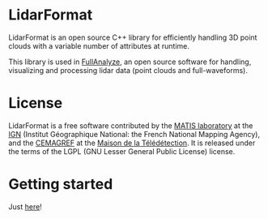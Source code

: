 # LidarFormat #

LidarFormat is an open source C++ library for efficiently handling 3D point clouds with a variable number of attributes at runtime.

This library is used in [FullAnalyze](http://fullanalyze.sourceforge.net), an open source software for handling, visualizing and processing lidar data (point clouds and full-waveforms).

# License #

LidarFormat is a free software contributed by the [MATIS laboratory](http://recherche.ign.fr/labos/matis/accueilMATIS.php) at the [IGN](http://www.ign.fr/changeLangue.do?lang=en&cty=UK) (Institut Géographique National: the French National Mapping Agency), and the [CEMAGREF](http://www.cemagref.fr/English/) at the [Maison de la Télédétection](http://www.teledetection.fr/accueil/2_en.html). It is released under the terms of the LGPL (GNU Lesser General Public License) license.

# Getting started #

Just [here](HowToCompileOnLinux.md)!